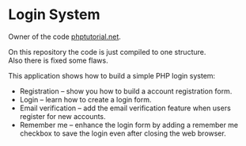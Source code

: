 # Login System

Owner of the code [phptutorial.net](https://www.phptutorial.net/).

On this repository the code is just compiled to one structure.\
Also there is fixed some flaws. 

This application shows how to build a simple PHP login system:
- Registration – show you how to build a account registration form.
- Login – learn how to create a login form.
- Email verification – add the email verification feature when users register for new accounts.
- Remember me – enhance the login form by adding a remember me checkbox to save the login even after closing the web browser.
